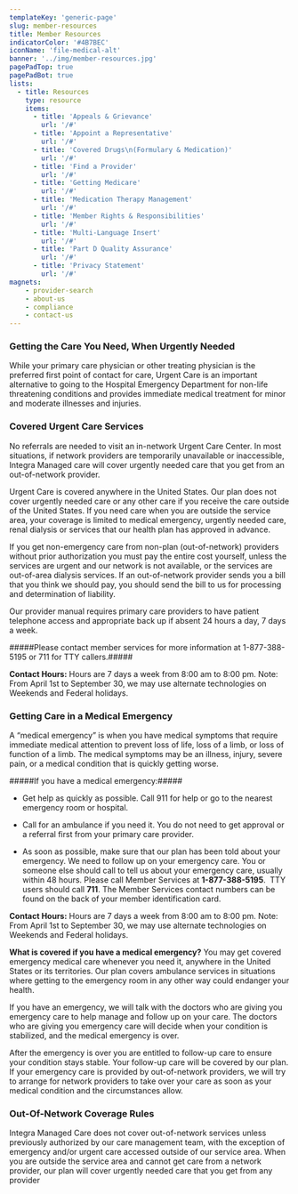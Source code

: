 ```yaml
---
templateKey: 'generic-page'
slug: member-resources
title: Member Resources
indicatorColor: '#4B7BEC'
iconName: 'file-medical-alt'
banner: '../img/member-resources.jpg'
pagePadTop: true
pagePadBot: true
lists:
  - title: Resources
    type: resource
    items: 
      - title: 'Appeals & Grievance'
        url: '/#'
      - title: 'Appoint a Representative'
        url: '/#'
      - title: 'Covered Drugs\n(Formulary & Medication)'
        url: '/#'
      - title: 'Find a Provider'
        url: '/#'
      - title: 'Getting Medicare'
        url: '/#'
      - title: 'Medication Therapy Management'
        url: '/#'
      - title: 'Member Rights & Responsibilities'
        url: '/#'
      - title: 'Multi-Language Insert'
        url: '/#'
      - title: 'Part D Quality Assurance'
        url: '/#'
      - title: 'Privacy Statement'
        url: '/#'
magnets:
    - provider-search
    - about-us
    - compliance
    - contact-us
---
```

### Getting the Care You Need, When Urgently Needed
While your primary care physician or other treating physician is the preferred first point of contact for care, Urgent Care is an important alternative to going to the Hospital Emergency Department for non-life threatening conditions and provides immediate medical treatment for minor and moderate illnesses and injuries.

### Covered Urgent Care Services
No referrals are needed to visit an in-network Urgent Care Center. In most situations, if network providers are temporarily unavailable or inaccessible, Integra Managed care will cover urgently needed care that you get from an out-of-network provider.

Urgent Care is covered anywhere in the United States. Our plan does not cover urgently needed care or any other care if you receive the care outside of the United States. If you need care when you are outside the service area, your coverage is limited to medical emergency, urgently needed care, renal dialysis or services that our health plan has approved in advance.

If you get non-emergency care from non-plan (out-of-network) providers without prior authorization you must pay the entire cost yourself, unless the services are urgent and our network is not available, or the services are out-of-area dialysis services. If an out-of-network provider sends you a bill that you think we should pay, you should send the bill to us for processing and determination of liability.

Our provider manual requires primary care providers to have patient telephone access and appropriate back up if absent 24 hours a day, 7 days a week.

#####Please contact member services for more information at 1-877-388-5195 or 711 for TTY callers.#####

**Contact Hours:** Hours are 7 days a week from 8:00 am to 8:00 pm. Note: From April 1st to September 30, we may use alternate technologies on Weekends and Federal holidays.

### Getting Care in a Medical Emergency
A “medical emergency” is when you have medical symptoms that require immediate medical attention to prevent loss of life, loss of a limb, or loss of function of a limb. The medical symptoms may be an illness, injury, severe pain, or a medical condition that is quickly getting worse.

#####If you have a medical emergency:#####

* Get help as quickly as possible. Call 911 for help or go to the nearest emergency room or hospital.

* Call for an ambulance if you need it. You do not need to get approval or a referral first from your primary care provider.

* As soon as possible, make sure that our plan has been told about your emergency. We need to follow up on your emergency care. You or someone else should call to tell us about your emergency care, usually within 48 hours. Please call Member Services at **1-877-388-5195**.  TTY users should call **711**. The Member Services contact numbers can be found on the back of your member identification card.

**Contact Hours:** Hours are 7 days a week from 8:00 am to 8:00 pm. Note: From April 1st  to September 30, we may use alternate technologies on Weekends and Federal holidays.

**What is covered if you have a medical emergency?**
You may get covered emergency medical care whenever you need it, anywhere in the United States or its territories. Our plan covers ambulance services in situations where getting to the emergency room in any other way could endanger your health.

If you have an emergency, we will talk with the doctors who are giving you emergency care to help manage and follow up on your care. The doctors who are giving you emergency care will decide when your condition is stabilized, and the medical emergency is over.

After the emergency is over you are entitled to follow-up care to ensure your condition stays stable. Your follow-up care will be covered by our plan. If your emergency care is provided by out-of-network providers, we will try to arrange for network providers to take over your care as soon as your medical condition and the circumstances allow.

### Out-Of-Network Coverage Rules
Integra Managed Care does not cover out-of-network services unless previously authorized by our care management team, with the exception of emergency and/or urgent care accessed outside of our service area. When you are outside the service area and cannot get care from a network provider, our plan will cover urgently needed care that you get from any provider